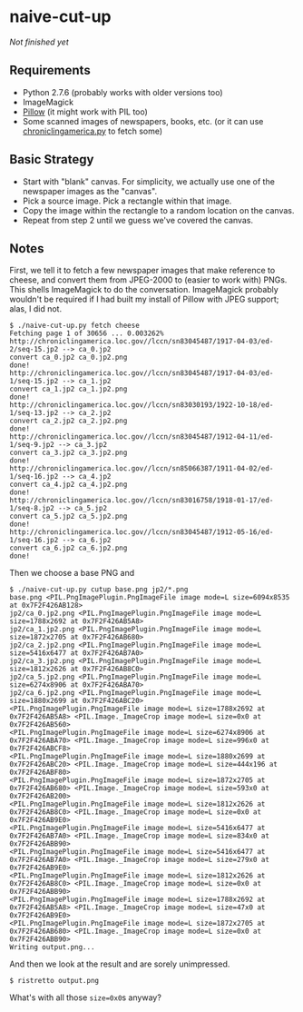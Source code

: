 naive-cut-up
============

_Not finished yet_

Requirements
------------

*   Python 2.7.6 (probably works with older versions too)
*   ImageMagick
*   [Pillow](http://python-pillow.github.io/) (it might work with PIL too)
*   Some scanned images of newspapers, books, etc. (or it can use
    [chroniclingamerica.py](https://github.com/hugovk/chroniclingamerica.py)
    to fetch some)

Basic Strategy
--------------

*   Start with "blank" canvas.  For simplicity, we actually use one of the
    newspaper images as the "canvas".
*   Pick a source image.  Pick a rectangle within that image.
*   Copy the image within the rectangle to a random location on the canvas.
*   Repeat from step 2 until we guess we've covered the canvas.

Notes
-----

First, we tell it to fetch a few newspaper images that make reference to
cheese, and convert them from JPEG-2000 to (easier to work with) PNGs.
This shells ImageMagick to do the conversation.  ImageMagick probably wouldn't
be required if I had built my install of Pillow with JPEG support; alas, I
did not.

    $ ./naive-cut-up.py fetch cheese
    Fetching page 1 of 30656 ... 0.003262%
    http://chroniclingamerica.loc.gov//lccn/sn83045487/1917-04-03/ed-2/seq-15.jp2 --> ca_0.jp2
    convert ca_0.jp2 ca_0.jp2.png
    done!
    http://chroniclingamerica.loc.gov//lccn/sn83045487/1917-04-03/ed-1/seq-15.jp2 --> ca_1.jp2
    convert ca_1.jp2 ca_1.jp2.png
    done!
    http://chroniclingamerica.loc.gov//lccn/sn83030193/1922-10-18/ed-1/seq-13.jp2 --> ca_2.jp2
    convert ca_2.jp2 ca_2.jp2.png
    done!
    http://chroniclingamerica.loc.gov//lccn/sn83045487/1912-04-11/ed-1/seq-9.jp2 --> ca_3.jp2
    convert ca_3.jp2 ca_3.jp2.png
    done!
    http://chroniclingamerica.loc.gov//lccn/sn85066387/1911-04-02/ed-1/seq-16.jp2 --> ca_4.jp2
    convert ca_4.jp2 ca_4.jp2.png
    done!
    http://chroniclingamerica.loc.gov//lccn/sn83016758/1918-01-17/ed-1/seq-8.jp2 --> ca_5.jp2
    convert ca_5.jp2 ca_5.jp2.png
    done!
    http://chroniclingamerica.loc.gov//lccn/sn83045487/1912-05-16/ed-1/seq-16.jp2 --> ca_6.jp2
    convert ca_6.jp2 ca_6.jp2.png
    done!

Then we choose a base PNG and

    $ ./naive-cut-up.py cutup base.png jp2/*.png
    base.png <PIL.PngImagePlugin.PngImageFile image mode=L size=6094x8535 at 0x7F2F426AB128>
    jp2/ca_0.jp2.png <PIL.PngImagePlugin.PngImageFile image mode=L size=1788x2692 at 0x7F2F426AB5A8>
    jp2/ca_1.jp2.png <PIL.PngImagePlugin.PngImageFile image mode=L size=1872x2705 at 0x7F2F426AB680>
    jp2/ca_2.jp2.png <PIL.PngImagePlugin.PngImageFile image mode=L size=5416x6477 at 0x7F2F426AB7A0>
    jp2/ca_3.jp2.png <PIL.PngImagePlugin.PngImageFile image mode=L size=1812x2626 at 0x7F2F426AB8C0>
    jp2/ca_5.jp2.png <PIL.PngImagePlugin.PngImageFile image mode=L size=6274x8906 at 0x7F2F426ABA70>
    jp2/ca_6.jp2.png <PIL.PngImagePlugin.PngImageFile image mode=L size=1880x2699 at 0x7F2F426ABC20>
    <PIL.PngImagePlugin.PngImageFile image mode=L size=1788x2692 at 0x7F2F426AB5A8> <PIL.Image._ImageCrop image mode=L size=0x0 at 0x7F2F426AB560>
    <PIL.PngImagePlugin.PngImageFile image mode=L size=6274x8906 at 0x7F2F426ABA70> <PIL.Image._ImageCrop image mode=L size=996x0 at 0x7F2F426ABCF8>
    <PIL.PngImagePlugin.PngImageFile image mode=L size=1880x2699 at 0x7F2F426ABC20> <PIL.Image._ImageCrop image mode=L size=444x196 at 0x7F2F426ABF80>
    <PIL.PngImagePlugin.PngImageFile image mode=L size=1872x2705 at 0x7F2F426AB680> <PIL.Image._ImageCrop image mode=L size=593x0 at 0x7F2F426AB200>
    <PIL.PngImagePlugin.PngImageFile image mode=L size=1812x2626 at 0x7F2F426AB8C0> <PIL.Image._ImageCrop image mode=L size=0x0 at 0x7F2F426AB9E0>
    <PIL.PngImagePlugin.PngImageFile image mode=L size=5416x6477 at 0x7F2F426AB7A0> <PIL.Image._ImageCrop image mode=L size=834x0 at 0x7F2F426ABB90>
    <PIL.PngImagePlugin.PngImageFile image mode=L size=5416x6477 at 0x7F2F426AB7A0> <PIL.Image._ImageCrop image mode=L size=279x0 at 0x7F2F426AB9E0>
    <PIL.PngImagePlugin.PngImageFile image mode=L size=1812x2626 at 0x7F2F426AB8C0> <PIL.Image._ImageCrop image mode=L size=0x0 at 0x7F2F426ABB90>
    <PIL.PngImagePlugin.PngImageFile image mode=L size=1788x2692 at 0x7F2F426AB5A8> <PIL.Image._ImageCrop image mode=L size=47x0 at 0x7F2F426AB9E0>
    <PIL.PngImagePlugin.PngImageFile image mode=L size=1872x2705 at 0x7F2F426AB680> <PIL.Image._ImageCrop image mode=L size=0x0 at 0x7F2F426ABB90>
    Writing output.png...

And then we look at the result and are sorely unimpressed.

    $ ristretto output.png 

What's with all those `size=0x0`s anyway?

